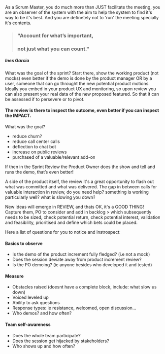 
As a Scrum Master, you do much more than JUST facilitate the meeting, you are an observer of the system with the aim to help the system to find it's way to be it's best. 
And you are definetely not to 'run' the meeting specially it's contents.

> ### "Account for what’s important,
> ### not just what you can count."
##### Ines Garcia


What was the goal of the sprint? Start there, show the working product (not mocks) even better if the demo is done by the product manager OR by a user, someone that can go throught the new potential product motions.
Ideally you embed in your product UX and monitoring, so upon review you can also present your real data of the new proposed featured. So that it can be assessed if to persevere or to pivot.

#### The review is there to inspect the outcome, even better if you can inspect the IMPACT.
What was the goal?
* reduce churn?
* reduce call center calls
* deflection to chat bot
* increase on public reviews
* purchased of a valuable/relevant add-on 

If then in the Sprint Review the Product Owner does the show and tell and runs the demo, that’s even better! 

A side of the product itself, the review it's a great opportunity to flash out what was committed and what was delivered.
The gap in between calls for valuable interaction in review, do you need help? something is working particularly well? what is slowing you down?

New ideas will emerge in REVIEW, and thats OK, it's a GOOD THING!
Capture them, PO to consider and add in backlog > which subsequently needs to be sized, check potential return, check potential interest, validation and feasibility, prioritised and define which bets could be placed.

Here a list of questions for you to notice and instrospect:
#### Basics to observe
* Is the demo of the product increment fully fledged? (i.e not a mock)
* Does the session deviate away from product increment review?
* Is the PO demoing? (ie anyone besides who developed it and tested)

#### Measure
* Obstacles raised (doesnt have a complete block, include: what slow us down)
* Voiced leveled up
* Ability to ask questions
* Response types: ie resistance, welcomed, open discussion...
* Who demos? and how often?

#### Team self-awareness
* Does the whole team participate?
* Does the session get hijacked by stakeholders?
* Who shows up and how often?
